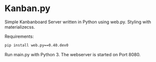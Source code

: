 # Kanban.py
Simple Kanbanboard Server written in Python using web.py. Styling with materializecss.

Requirements:
```bash
pip install web.py==0.40.dev0
```

Run main.py with Python 3. The webserver is started on Port 8080.
